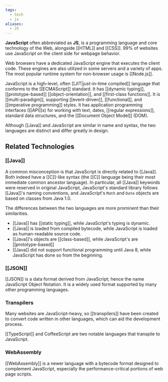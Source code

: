 ```yaml
---
tags:
  - tech
  - js
aliases:
  - JS
---
```

**JavaScript** often abbreviated as **JS**, is a programming language and core technology of the Web, alongside [[HTML]] and [[CSS]]. 
99% of websites use JavaScript on the client side for webpage behavior.

Web browsers have a dedicated JavaScript engine that executes the client code.
These engines are also utilized in some servers and a variety of apps.
The most popular runtime system for non-browser usage is [[Node.js]].

JavaScript is a high-level, often [[JIT|just-in-time compiled]] language that conforms to the [[ECMAScript]] standard.
It has [[dynamic typing]], [[prototype-based]] [[object-orientation]], and [[first-class functions]].
It is [[multi-paradigm]], supporting [[event-driven]], [[functional]], and [[imperative programming]] styles.
It has application programming interfaces ([[API]]s) for working with text, dates, [[regular expressions]], standard data structures, and the [[Document Object Model]] (DOM).

Although [[Java]] and JavaScript are similar in name and syntax, the two languages are distinct and differ greatly in design.

## Related Technologies
### [[Java]]
A common misconception is that JavaScript is directly related to [[Java]].
Both indeed have a [[C]]-like syntax (the [[C]] language being their most immediate common ancestor language).
In particular, all [[Java]] keywords were reserved in original JavaScript, JavaScript's standard library follows [[Java]]'s naming conventions, and JavaScript's `Math` and `Date` objects are based on classes from Java 1.0.

The differences between the two languages are more prominent than their similarities.
- [[Java]] has [[static typing]], while JavaScript's typing is dynamic.
- [[Java]] is loaded from compiled bytecode, while JavaScript is loaded as human-readable source code.
- [[Java]]'s objects are [[class-based]], while JavaScript's are [[prototype-based]]
- [[Java]] did not support functional programming until Java 8, while JavaScript has done so from the beginning.

### [[JSON]]
[[JSON]] is a data format derived from JavaScript; hence the name JavaScript Object Notation. 
It is a widely used format supported by many other programming languages.

### Transpilers
Many websites are JavaScript-heavy, so [[transpilers]] have been created to convert code written in other languages, which can aid the development process.

[[TypeScript]] and CoffeeScript are two notable languages that transpile to JavaScript.

### WebAssembly
[[WebAssembly]] is a newer language with a bytecode format designed to complement JavaScript, especially the performance-critical portions of web page scripts.

